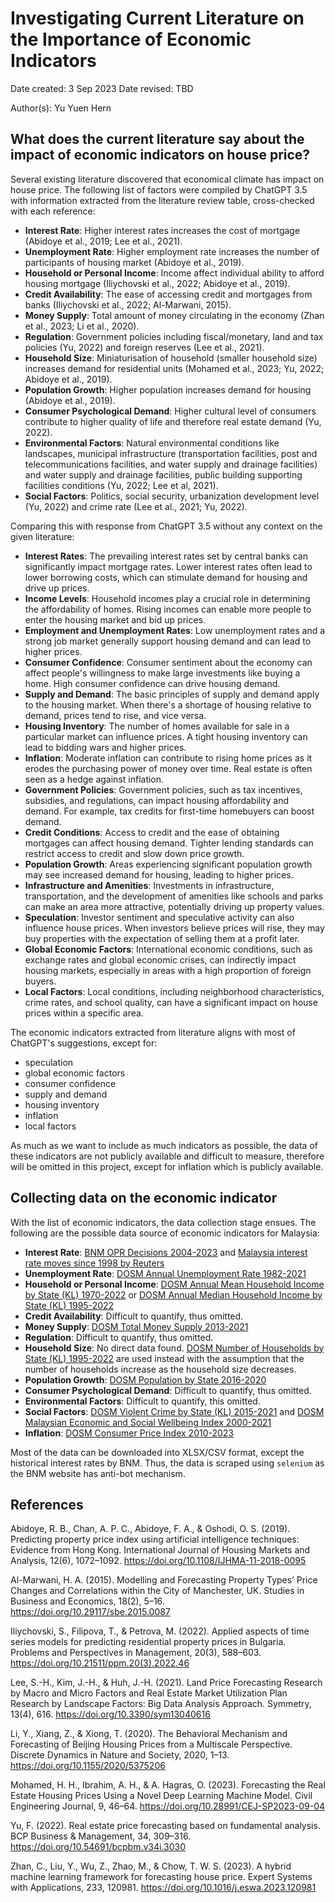 # Investigating Current Literature on the Importance of Economic Indicators
Date created: 3 Sep 2023
Date revised: TBD

Author(s): Yu Yuen Hern

## What does the current literature say about the impact of economic indicators on house price?
Several existing literature discovered that economical climate has impact on house price. The following list of factors were compiled by ChatGPT 3.5 with information extracted from the literature review table, cross-checked with each reference:
- **Interest Rate**: Higher interest rates increases the cost of mortgage (Abidoye et al., 2019; Lee et al., 2021).
- **Unemployment Rate**: Higher employment rate increases the number of participants of housing market (Abidoye et al., 2019).
- **Household or Personal Income**: Income affect individual ability to afford housing mortgage (Iliychovski et al., 2022; Abidoye et al., 2019).
- **Credit Availability**: The ease of accessing credit and mortgages from banks (Iliychovski et al., 2022; Al-Marwani, 2015).
- **Money Supply**: Total amount of money circulating in the economy (Zhan et al., 2023; Li et al., 2020).
- **Regulation**: Government policies including fiscal/monetary, land and tax policies (Yu, 2022) and foreign reserves (Lee et al., 2021).
- **Household Size**: Miniaturisation of household (smaller household size) increases demand for residential units (Mohamed et al., 2023; Yu, 2022; Abidoye et al., 2019).
- **Population Growth**: Higher population increases demand for housing (Abidoye et al., 2019).
- **Consumer Psychological Demand**: Higher cultural level of consumers contribute to higher quality of life and therefore real estate demand (Yu, 2022).
- **Environmental Factors**: Natural environmental conditions like landscapes, municipal infrastructure (transportation facilities, post and telecommunications facilities, and water supply and drainage facilities) and water supply and drainage facilities, public building supporting facilities conditions (Yu, 2022; Lee et al, 2021).
- **Social Factors**: Politics, social security, urbanization development level (Yu, 2022) and crime rate (Lee et al., 2021; Yu, 2022).

Comparing this with response from ChatGPT 3.5 without any context on the given literature:
- **Interest Rates**: The prevailing interest rates set by central banks can significantly impact mortgage rates. Lower interest rates often lead to lower borrowing costs, which can stimulate demand for housing and drive up prices.
- **Income Levels**: Household incomes play a crucial role in determining the affordability of homes. Rising incomes can enable more people to enter the housing market and bid up prices.
- **Employment and Unemployment Rates**: Low unemployment rates and a strong job market generally support housing demand and can lead to higher prices.
- **Consumer Confidence**: Consumer sentiment about the economy can affect people's willingness to make large investments like buying a home. High consumer confidence can drive housing demand.
- **Supply and Demand**: The basic principles of supply and demand apply to the housing market. When there's a shortage of housing relative to demand, prices tend to rise, and vice versa.
- **Housing Inventory**: The number of homes available for sale in a particular market can influence prices. A tight housing inventory can lead to bidding wars and higher prices.
- **Inflation**: Moderate inflation can contribute to rising home prices as it erodes the purchasing power of money over time. Real estate is often seen as a hedge against inflation.
- **Government Policies**: Government policies, such as tax incentives, subsidies, and regulations, can impact housing affordability and demand. For example, tax credits for first-time homebuyers can boost demand.
- **Credit Conditions**: Access to credit and the ease of obtaining mortgages can affect housing demand. Tighter lending standards can restrict access to credit and slow down price growth.
- **Population Growth**: Areas experiencing significant population growth may see increased demand for housing, leading to higher prices.
- **Infrastructure and Amenities**: Investments in infrastructure, transportation, and the development of amenities like schools and parks can make an area more attractive, potentially driving up property values.
- **Speculation**: Investor sentiment and speculative activity can also influence house prices. When investors believe prices will rise, they may buy properties with the expectation of selling them at a profit later.
- **Global Economic Factors**: International economic conditions, such as exchange rates and global economic crises, can indirectly impact housing markets, especially in areas with a high proportion of foreign buyers.
- **Local Factors**: Local conditions, including neighborhood characteristics, crime rates, and school quality, can have a significant impact on house prices within a specific area.

The economic indicators extracted from literature aligns with most of ChatGPT's suggestions, except for:
- speculation
- global economic factors
- consumer confidence
- supply and demand
- housing inventory
- inflation
- local factors

As much as we want to include as much indicators as possible, the data of these indicators are not publicly available and difficult to measure, therefore will be omitted in this project, except for inflation which is publicly available.

## Collecting data on the economic indicator
With the list of economic indicators, the data collection stage ensues. The following are the possible data source of economic indicators for Malaysia:
- **Interest Rate**: [BNM OPR Decisions 2004-2023](https://www.bnm.gov.my/monetary-stability/opr-decisions) and [Malaysia interest rate moves since 1998 by Reuters](https://www.reuters.com/article/malaysia-economy-rates-idINKLR43945120090224)
- **Unemployment Rate**: [DOSM Annual Unemployment Rate 1982-2021](https://open.dosm.gov.my/data-catalogue/dosm-public-economy_labour-principalstats-annual_5)
- **Household or Personal Income**: [DOSM Annual Mean Household Income by State (KL) 1970-2022](https://open.dosm.gov.my/data-catalogue/dosm-public-economy_hiesba_timeseries_state_3) or [DOSM Annual Median Household Income by State (KL) 1995-2022](https://open.dosm.gov.my/data-catalogue/dosm-public-economy_hiesba_timeseries_state_2) 
- **Credit Availability**: Difficult to quantify, thus omitted.
- **Money Supply**: [DOSM Total Money Supply 2013-2021](https://archive.data.gov.my/data/ms_MY/dataset/total-money-supply)
- **Regulation**: Difficult to quantify, thus omitted.
- **Household Size**: No direct data found. [DOSM Number of Households by State (KL) 1995-2022](https://open.dosm.gov.my/data-catalogue/dosm-public-economy_hiesba_timeseries_state_1) are used instead with the assumption that the number of households increase as the household size decreases.
- **Population Growth**: [DOSM Population by State 2016-2020](https://statsdw.dosm.gov.my/population/)
- **Consumer Psychological Demand**: Difficult to quantify, thus omitted.
- **Environmental Factors**: Difficult to quantify, this omitted.
- **Social Factors**: [DOSM Violent Crime by State (KL) 2015-2021](https://open.dosm.gov.my/violent-property-crime/kul) and [DOSM Malaysian Economic and Social Wellbeing Index 2000-2021](https://www.data.gov.my/data/ms_MY/dataset/malaysian-well-being-index)
- **Inflation**: [DOSM Consumer Price Index 2010-2023](https://open.dosm.gov.my/data-catalogue/dosm-public-economy_cpi_headline_1)

Most of the data can be downloaded into XLSX/CSV format, except the historical interest rates by BNM. Thus, the data is scraped using `selenium` as the BNM website has anti-bot mechanism.

## References
Abidoye, R. B., Chan, A. P. C., Abidoye, F. A., & Oshodi, O. S. (2019). Predicting property price index using artificial intelligence techniques: Evidence from Hong Kong. International Journal of Housing Markets and Analysis, 12(6), 1072–1092. https://doi.org/10.1108/IJHMA-11-2018-0095

Al-Marwani, H. A. (2015). Modelling and Forecasting Property Types’ Price Changes and Correlations within the City of Manchester, UK. Studies in Business and Economics, 18(2), 5–16. https://doi.org/10.29117/sbe.2015.0087

Iliychovski, S., Filipova, T., & Petrova, M. (2022). Applied aspects of time series models for predicting residential property prices in Bulgaria. Problems and Perspectives in Management, 20(3), 588–603. https://doi.org/10.21511/ppm.20(3).2022.46

Lee, S.-H., Kim, J.-H., & Huh, J.-H. (2021). Land Price Forecasting Research by Macro and Micro Factors and Real Estate Market Utilization Plan Research by Landscape Factors: Big Data Analysis Approach. Symmetry, 13(4), 616. https://doi.org/10.3390/sym13040616

Li, Y., Xiang, Z., & Xiong, T. (2020). The Behavioral Mechanism and Forecasting of Beijing Housing Prices from a Multiscale Perspective. Discrete Dynamics in Nature and Society, 2020, 1–13. https://doi.org/10.1155/2020/5375206

Mohamed, H. H., Ibrahim, A. H., & A. Hagras, O. (2023). Forecasting the Real Estate Housing Prices Using a Novel Deep Learning Machine Model. Civil Engineering Journal, 9, 46–64. https://doi.org/10.28991/CEJ-SP2023-09-04

Yu, F. (2022). Real estate price forecasting based on fundamental analysis. BCP Business & Management, 34, 309–316. https://doi.org/10.54691/bcpbm.v34i.3030

Zhan, C., Liu, Y., Wu, Z., Zhao, M., & Chow, T. W. S. (2023). A hybrid machine learning framework for forecasting house price. Expert Systems with Applications, 233, 120981. https://doi.org/10.1016/j.eswa.2023.120981